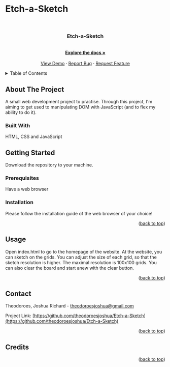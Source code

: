 # Etch-a-Sketch
<div id="top"></div>


<!-- PROJECT LOGO -->
<br />
<div align="center">
  <a href="https://github.com/theodoroesjoshua/Etch-a-Sketch"></a>

<h3 align="center">Etch-a-Sketch</h3>

  <p align="center">
    <br />
    <a href="https://github.com/theodoroesjoshua/Etch-a-Sketch"><strong>Explore the docs »</strong></a>
    <br />
    <br />
    <a href="https://github.com/theodoroesjoshua/Etch-a-Sketch">View Demo</a>
    ·
    <a href="https://github.com/theodoroesjoshua/Etch-a-Sketch/issues">Report Bug</a>
    ·
    <a href="https://github.com/theodoroesjoshua/Etch-a-Sketch/issues">Request Feature</a>
  </p>
</div>



<!-- TABLE OF CONTENTS -->
<details>
  <summary>Table of Contents</summary>
  <ol>
    <li>
      <a href="#about-the-project">About The Project</a>
      <ul>
        <li><a href="#built-with">Built With</a></li>
      </ul>
    </li>
    <li>
      <a href="#getting-started">Getting Started</a>
      <ul>
        <li><a href="#prerequisites">Prerequisites</a></li>
        <li><a href="#installation">Installation</a></li>
      </ul>
    </li>
    <li><a href="#usage">Usage</a></li>
    <li><a href="#contributing">Contributing</a></li>
    <li><a href="#contact">Contact</a></li>
    <li><a href="#credits">Credits</a></li>
  </ol>
</details>



<!-- ABOUT THE PROJECT -->
## About The Project
A small web development project to practise. Through this project, I'm aiming to get used to manipulating DOM with JavaScript (and to flex my ability to do it).

### Built With
HTML, CSS and JavaScript

<!-- GETTING STARTED -->
## Getting Started
Download the repository to your machine.


### Prerequisites

Have a web browser

### Installation
Please follow the installation guide of the web browser of your choice!
<p align="right">(<a href="#top">back to top</a>)</p>


<!-- USAGE EXAMPLES -->
## Usage
Open index.html to go to the homepage of the website. At the website, you can sketch on the grids. You can adjust the size of each grid, so that the sketch resolution is higher. The maximal resolution is 100x100 grids. You can also clear the board and start anew with the clear button.
<p align="right">(<a href="#top">back to top</a>)</p>

<!-- CONTACT -->
## Contact

Theodoroes, Joshua Richard - theodoroesjoshua@gmail.com

Project Link: [https://github.com/theodoroesjoshua/Etch-a-Sketch](https://github.com/theodoroesjoshua/Etch-a-Sketch)

<p align="right">(<a href="#top">back to top</a>)</p>

<!-- Credits -->
## Credits
<p align="right">(<a href="#top">back to top</a>)</p>
